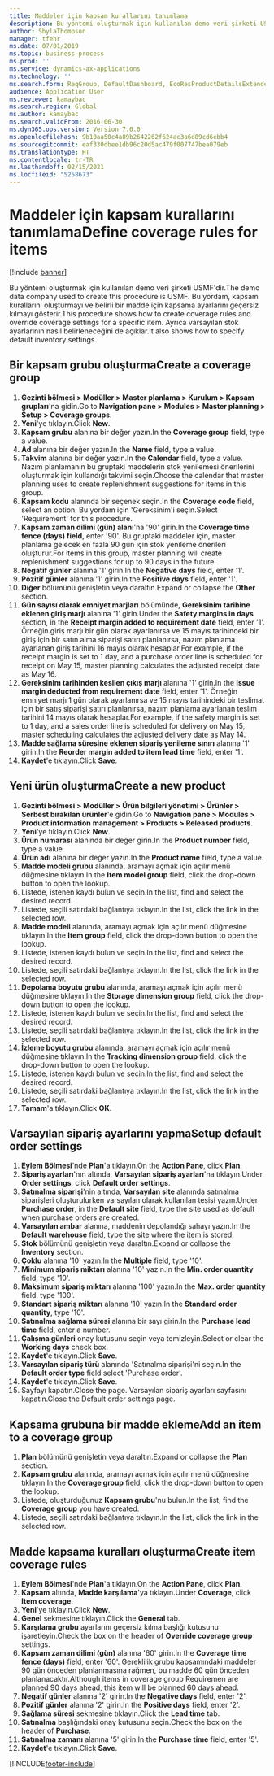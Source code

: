 ```yaml
---
title: Maddeler için kapsam kurallarını tanımlama
description: Bu yöntemi oluşturmak için kullanılan demo veri şirketi USMF'dir.
author: ShylaThompson
manager: tfehr
ms.date: 07/01/2019
ms.topic: business-process
ms.prod: ''
ms.service: dynamics-ax-applications
ms.technology: ''
ms.search.form: ReqGroup, DefaultDashboard, EcoResProductDetailsExtended, EcoResProductCreate, InventItemOrderSetup, ReqItemTable
audience: Application User
ms.reviewer: kamaybac
ms.search.region: Global
ms.author: kamaybac
ms.search.validFrom: 2016-06-30
ms.dyn365.ops.version: Version 7.0.0
ms.openlocfilehash: 9b10aa50c4a89b2642262f624ac3a6d89cd6ebb4
ms.sourcegitcommit: eaf330dbee1db96c20d5ac479f007747bea079eb
ms.translationtype: HT
ms.contentlocale: tr-TR
ms.lasthandoff: 02/15/2021
ms.locfileid: "5258673"
---
```

# <a name="define-coverage-rules-for-items"></a><span data-ttu-id="a0f00-103">Maddeler için kapsam kurallarını tanımlama</span><span class="sxs-lookup"><span data-stu-id="a0f00-103">Define coverage rules for items</span></span>

[!include [banner](../../includes/banner.md)]

<span data-ttu-id="a0f00-104">Bu yöntemi oluşturmak için kullanılan demo veri şirketi USMF'dir.</span><span class="sxs-lookup"><span data-stu-id="a0f00-104">The demo data company used to create this procedure is USMF.</span></span> <span data-ttu-id="a0f00-105">Bu yordam, kapsam kurallarını oluşturmayı ve belirli bir madde için kapsama ayarlarını geçersiz kılmayı gösterir.</span><span class="sxs-lookup"><span data-stu-id="a0f00-105">This procedure shows how to create coverage rules and override coverage settings for a specific item.</span></span> <span data-ttu-id="a0f00-106">Ayrıca varsayılan stok ayarlarının nasıl belirleneceğini de açıklar.</span><span class="sxs-lookup"><span data-stu-id="a0f00-106">It also shows how to specify default inventory settings.</span></span>


## <a name="create-a-coverage-group"></a><span data-ttu-id="a0f00-107">Bir kapsam grubu oluşturma</span><span class="sxs-lookup"><span data-stu-id="a0f00-107">Create a coverage group</span></span>
1. <span data-ttu-id="a0f00-108">**Gezinti bölmesi > Modüller > Master planlama > Kurulum > Kapsam grupları**'na gidin.</span><span class="sxs-lookup"><span data-stu-id="a0f00-108">Go to **Navigation pane > Modules > Master planning > Setup > Coverage groups**.</span></span>
2. <span data-ttu-id="a0f00-109">**Yeni**'ye tıklayın.</span><span class="sxs-lookup"><span data-stu-id="a0f00-109">Click **New**.</span></span>
3. <span data-ttu-id="a0f00-110">**Kapsam grubu** alanına bir değer yazın.</span><span class="sxs-lookup"><span data-stu-id="a0f00-110">In the **Coverage group** field, type a value.</span></span>
4. <span data-ttu-id="a0f00-111">**Ad** alanına bir değer yazın.</span><span class="sxs-lookup"><span data-stu-id="a0f00-111">In the **Name** field, type a value.</span></span>
5. <span data-ttu-id="a0f00-112">**Takvim** alanına bir değer yazın.</span><span class="sxs-lookup"><span data-stu-id="a0f00-112">In the **Calendar** field, type a value.</span></span> <span data-ttu-id="a0f00-113">Nazım planlamanın bu gruptaki maddelerin stok yenilemesi önerilerini oluşturmak için kullandığı takvimi seçin.</span><span class="sxs-lookup"><span data-stu-id="a0f00-113">Choose the calendar that master planning uses to create replenishment suggestions for items in this group.</span></span>  
6. <span data-ttu-id="a0f00-114">**Kapsam kodu** alanında bir seçenek seçin.</span><span class="sxs-lookup"><span data-stu-id="a0f00-114">In the **Coverage code** field, select an option.</span></span> <span data-ttu-id="a0f00-115">Bu yordam için 'Gereksinim'i seçin.</span><span class="sxs-lookup"><span data-stu-id="a0f00-115">Select 'Requirement' for this procedure.</span></span>  
7. <span data-ttu-id="a0f00-116">**Kapsam zaman dilimi (gün) alanı**'na '90' girin.</span><span class="sxs-lookup"><span data-stu-id="a0f00-116">In the **Coverage time fence (days) field**, enter '90'.</span></span> <span data-ttu-id="a0f00-117">Bu gruptaki maddeler için, master planlama gelecek en fazla 90 gün için stok yenileme önerileri oluşturur.</span><span class="sxs-lookup"><span data-stu-id="a0f00-117">For items in this group, master planning will create replenishment suggestions for up to 90 days in the future.</span></span>  
8. <span data-ttu-id="a0f00-118">**Negatif günler** alanına '1' girin.</span><span class="sxs-lookup"><span data-stu-id="a0f00-118">In the **Negative days** field, enter '1'.</span></span>
9. <span data-ttu-id="a0f00-119">**Pozitif günler** alanına '1' girin.</span><span class="sxs-lookup"><span data-stu-id="a0f00-119">In the **Positive days** field, enter '1'.</span></span>
10. <span data-ttu-id="a0f00-120">**Diğer** bölümünü genişletin veya daraltın.</span><span class="sxs-lookup"><span data-stu-id="a0f00-120">Expand or collapse the **Other** section.</span></span>
11. <span data-ttu-id="a0f00-121">**Gün sayısı olarak emniyet marjları** bölümünde, **Gereksinim tarihine eklenen giriş marjı** alanına '1' girin.</span><span class="sxs-lookup"><span data-stu-id="a0f00-121">Under the **Safety margins in days** section, in the **Receipt margin added to requirement date** field, enter '1'.</span></span> <span data-ttu-id="a0f00-122">Örneğin giriş marjı bir gün olarak ayarlanırsa ve 15 mayıs tarihindeki bir giriş için bir satın alma siparişi satırı planlanırsa, nazım planlama ayarlanan giriş tarihini 16 mayıs olarak hesaplar.</span><span class="sxs-lookup"><span data-stu-id="a0f00-122">For example, if the receipt margin is set to 1 day, and a purchase order line is scheduled for receipt on May 15, master planning calculates the adjusted receipt date as May 16.</span></span>  
12. <span data-ttu-id="a0f00-123">**Gereksinim tarihinden kesilen çıkış marjı** alanına '1' girin.</span><span class="sxs-lookup"><span data-stu-id="a0f00-123">In the **Issue margin deducted from requirement date** field, enter '1'.</span></span> <span data-ttu-id="a0f00-124">Örneğin emniyet marjı 1 gün olarak ayarlanırsa ve 15 mayıs tarihindeki bir teslimat için bir satış siparişi satırı planlanırsa, nazım planlama ayarlanan teslim tarihini 14 mayıs olarak hesaplar.</span><span class="sxs-lookup"><span data-stu-id="a0f00-124">For example, if the safety margin is set to 1 day, and a sales order line is scheduled for delivery on May 15, master scheduling calculates the adjusted delivery date as May 14.</span></span>  
13. <span data-ttu-id="a0f00-125">**Madde sağlama süresine eklenen sipariş yenileme sınırı** alanına '1' girin.</span><span class="sxs-lookup"><span data-stu-id="a0f00-125">In the **Reorder margin added to item lead time** field, enter '1'.</span></span>
14. <span data-ttu-id="a0f00-126">**Kaydet**'e tıklayın.</span><span class="sxs-lookup"><span data-stu-id="a0f00-126">Click **Save**.</span></span>

## <a name="create-a-new-product"></a><span data-ttu-id="a0f00-127">Yeni ürün oluşturma</span><span class="sxs-lookup"><span data-stu-id="a0f00-127">Create a new product</span></span>
1. <span data-ttu-id="a0f00-128">**Gezinti bölmesi > Modüller > Ürün bilgileri yönetimi > Ürünler > Serbest bırakılan ürünler**'e gidin.</span><span class="sxs-lookup"><span data-stu-id="a0f00-128">Go to **Navigation pane > Modules > Product information management > Products > Released products**.</span></span>
2. <span data-ttu-id="a0f00-129">**Yeni**'ye tıklayın.</span><span class="sxs-lookup"><span data-stu-id="a0f00-129">Click **New**.</span></span>
3. <span data-ttu-id="a0f00-130">**Ürün numarası** alanında bir değer girin.</span><span class="sxs-lookup"><span data-stu-id="a0f00-130">In the **Product number** field, type a value.</span></span>
4. <span data-ttu-id="a0f00-131">**Ürün adı** alanına bir değer yazın.</span><span class="sxs-lookup"><span data-stu-id="a0f00-131">In the **Product name** field, type a value.</span></span>
5. <span data-ttu-id="a0f00-132">**Madde modeli grubu** alanında, aramayı açmak için açılır menü düğmesine tıklayın.</span><span class="sxs-lookup"><span data-stu-id="a0f00-132">In the **Item model group** field, click the drop-down button to open the lookup.</span></span>
6. <span data-ttu-id="a0f00-133">Listede, istenen kaydı bulun ve seçin.</span><span class="sxs-lookup"><span data-stu-id="a0f00-133">In the list, find and select the desired record.</span></span>
7. <span data-ttu-id="a0f00-134">Listede, seçili satırdaki bağlantıya tıklayın.</span><span class="sxs-lookup"><span data-stu-id="a0f00-134">In the list, click the link in the selected row.</span></span>
8. <span data-ttu-id="a0f00-135">**Madde modeli** alanında, aramayı açmak için açılır menü düğmesine tıklayın.</span><span class="sxs-lookup"><span data-stu-id="a0f00-135">In the **Item group** field, click the drop-down button to open the lookup.</span></span>
9. <span data-ttu-id="a0f00-136">Listede, istenen kaydı bulun ve seçin.</span><span class="sxs-lookup"><span data-stu-id="a0f00-136">In the list, find and select the desired record.</span></span>
10. <span data-ttu-id="a0f00-137">Listede, seçili satırdaki bağlantıya tıklayın.</span><span class="sxs-lookup"><span data-stu-id="a0f00-137">In the list, click the link in the selected row.</span></span>
11. <span data-ttu-id="a0f00-138">**Depolama boyutu grubu** alanında, aramayı açmak için açılır menü düğmesine tıklayın.</span><span class="sxs-lookup"><span data-stu-id="a0f00-138">In the **Storage dimension group** field, click the drop-down button to open the lookup.</span></span>
12. <span data-ttu-id="a0f00-139">Listede, istenen kaydı bulun ve seçin.</span><span class="sxs-lookup"><span data-stu-id="a0f00-139">In the list, find and select the desired record.</span></span>
13. <span data-ttu-id="a0f00-140">Listede, seçili satırdaki bağlantıya tıklayın.</span><span class="sxs-lookup"><span data-stu-id="a0f00-140">In the list, click the link in the selected row.</span></span>
14. <span data-ttu-id="a0f00-141">**İzleme boyutu grubu** alanında, aramayı açmak için açılır menü düğmesine tıklayın.</span><span class="sxs-lookup"><span data-stu-id="a0f00-141">In the **Tracking dimension group** field, click the drop-down button to open the lookup.</span></span>
15. <span data-ttu-id="a0f00-142">Listede, istenen kaydı bulun ve seçin.</span><span class="sxs-lookup"><span data-stu-id="a0f00-142">In the list, find and select the desired record.</span></span>
16. <span data-ttu-id="a0f00-143">Listede, seçili satırdaki bağlantıya tıklayın.</span><span class="sxs-lookup"><span data-stu-id="a0f00-143">In the list, click the link in the selected row.</span></span>
17. <span data-ttu-id="a0f00-144">**Tamam**'a tıklayın.</span><span class="sxs-lookup"><span data-stu-id="a0f00-144">Click **OK**.</span></span>

## <a name="setup-default-order-settings"></a><span data-ttu-id="a0f00-145">Varsayılan sipariş ayarlarını yapma</span><span class="sxs-lookup"><span data-stu-id="a0f00-145">Setup default order settings</span></span>
1. <span data-ttu-id="a0f00-146">**Eylem Bölmesi**'nde **Plan**'a tıklayın.</span><span class="sxs-lookup"><span data-stu-id="a0f00-146">On the **Action Pane**, click **Plan**.</span></span>
2. <span data-ttu-id="a0f00-147">**Sipariş ayarları**'nın altında, **Varsayılan sipariş ayarları**'na tıklayın.</span><span class="sxs-lookup"><span data-stu-id="a0f00-147">Under **Order settings**, click **Default order settings**.</span></span>
3. <span data-ttu-id="a0f00-148">**Satınalma siparişi**'nin altında, **Varsayılan site** alanında satınalma siparişleri oluşturulurken varsayılan olarak kullanılan tesisi yazın.</span><span class="sxs-lookup"><span data-stu-id="a0f00-148">Under **Purchase order**, in the **Default site** field, type the site used as default when purchase orders are created.</span></span>
4. <span data-ttu-id="a0f00-149">**Varsayılan ambar** alanına, maddenin depolandığı sahayı yazın.</span><span class="sxs-lookup"><span data-stu-id="a0f00-149">In the **Default warehouse** field, type the site where the item is stored.</span></span>
5. <span data-ttu-id="a0f00-150">**Stok** bölümünü genişletin veya daraltın.</span><span class="sxs-lookup"><span data-stu-id="a0f00-150">Expand or collapse the **Inventory** section.</span></span>
6. <span data-ttu-id="a0f00-151">**Çoklu** alanına '10' yazın.</span><span class="sxs-lookup"><span data-stu-id="a0f00-151">In the **Multiple** field, type '10'.</span></span>
7. <span data-ttu-id="a0f00-152">**Minimum sipariş miktarı** alanına '10' yazın.</span><span class="sxs-lookup"><span data-stu-id="a0f00-152">In the **Min. order quantity** field, type '10'.</span></span>
8. <span data-ttu-id="a0f00-153">**Maksimum sipariş miktarı** alanına '100' yazın.</span><span class="sxs-lookup"><span data-stu-id="a0f00-153">In the **Max. order quantity** field, type '100'.</span></span>
9. <span data-ttu-id="a0f00-154">**Standart sipariş miktarı** alanına '10' yazın.</span><span class="sxs-lookup"><span data-stu-id="a0f00-154">In the **Standard order quantity**, type '10'.</span></span>
10. <span data-ttu-id="a0f00-155">**Satınalma sağlama süresi** alanına bir sayı girin.</span><span class="sxs-lookup"><span data-stu-id="a0f00-155">In the **Purchase lead time** field, enter a number.</span></span>
11. <span data-ttu-id="a0f00-156">**Çalışma günleri** onay kutusunu seçin veya temizleyin.</span><span class="sxs-lookup"><span data-stu-id="a0f00-156">Select or clear the **Working days** check box.</span></span>
12. <span data-ttu-id="a0f00-157">**Kaydet**'e tıklayın.</span><span class="sxs-lookup"><span data-stu-id="a0f00-157">Click **Save**.</span></span>
13. <span data-ttu-id="a0f00-158">**Varsayılan sipariş türü** alanında 'Satınalma siparişi'ni seçin.</span><span class="sxs-lookup"><span data-stu-id="a0f00-158">In the **Default order type** field select 'Purchase order'.</span></span>
14. <span data-ttu-id="a0f00-159">**Kaydet**'e tıklayın.</span><span class="sxs-lookup"><span data-stu-id="a0f00-159">Click **Save**.</span></span>
15. <span data-ttu-id="a0f00-160">Sayfayı kapatın.</span><span class="sxs-lookup"><span data-stu-id="a0f00-160">Close the page.</span></span> <span data-ttu-id="a0f00-161">Varsayılan sipariş ayarları sayfasını kapatın.</span><span class="sxs-lookup"><span data-stu-id="a0f00-161">Close the Default order settings page.</span></span>  

## <a name="add-an-item-to-a-coverage-group"></a><span data-ttu-id="a0f00-162">Kapsama grubuna bir madde ekleme</span><span class="sxs-lookup"><span data-stu-id="a0f00-162">Add an item to a coverage group</span></span>
1. <span data-ttu-id="a0f00-163">**Plan** bölümünü genişletin veya daraltın.</span><span class="sxs-lookup"><span data-stu-id="a0f00-163">Expand or collapse the **Plan** section.</span></span>
2. <span data-ttu-id="a0f00-164">**Kapsam grubu** alanında, aramayı açmak için açılır menü düğmesine tıklayın.</span><span class="sxs-lookup"><span data-stu-id="a0f00-164">In the **Coverage group** field, click the drop-down button to open the lookup.</span></span>
3. <span data-ttu-id="a0f00-165">Listede, oluşturduğunuz **Kapsam grubu**'nu bulun.</span><span class="sxs-lookup"><span data-stu-id="a0f00-165">In the list, find the **Coverage group** you have created.</span></span>
4. <span data-ttu-id="a0f00-166">Listede, seçili satırdaki bağlantıya tıklayın.</span><span class="sxs-lookup"><span data-stu-id="a0f00-166">In the list, click the link in the selected row.</span></span>

## <a name="create-item-coverage-rules"></a><span data-ttu-id="a0f00-167">Madde kapsama kuralları oluşturma</span><span class="sxs-lookup"><span data-stu-id="a0f00-167">Create item coverage rules</span></span>
1. <span data-ttu-id="a0f00-168">**Eylem Bölmesi**'nde **Plan**'a tıklayın.</span><span class="sxs-lookup"><span data-stu-id="a0f00-168">On the **Action Pane**, click **Plan**.</span></span>
2. <span data-ttu-id="a0f00-169">**Kapsam** altında, **Madde karşılama**'ya tıklayın.</span><span class="sxs-lookup"><span data-stu-id="a0f00-169">Under **Coverage**, click **Item coverage**.</span></span>
3. <span data-ttu-id="a0f00-170">**Yeni**'ye tıklayın.</span><span class="sxs-lookup"><span data-stu-id="a0f00-170">Click **New**.</span></span>
4. <span data-ttu-id="a0f00-171">**Genel** sekmesine tıklayın.</span><span class="sxs-lookup"><span data-stu-id="a0f00-171">Click the **General** tab.</span></span>
5. <span data-ttu-id="a0f00-172">**Karşılama grubu** ayarlarını geçersiz kılma başlığı kutusunu işaretleyin.</span><span class="sxs-lookup"><span data-stu-id="a0f00-172">Check the box on the header of **Override coverage group** settings.</span></span>
6. <span data-ttu-id="a0f00-173">**Kapsam zaman dilimi (gün)** alanına '60' girin.</span><span class="sxs-lookup"><span data-stu-id="a0f00-173">In the **Coverage time fence (days)** field, enter '60'.</span></span> <span data-ttu-id="a0f00-174">Gereklilik grubu kapsamındaki maddeler 90 gün önceden planlanmasına rağmen, bu madde 60 gün önceden planlanacaktır.</span><span class="sxs-lookup"><span data-stu-id="a0f00-174">Although items in coverage group Requiremen are planned 90 days ahead, this item will be planned 60 days ahead.</span></span>  
7. <span data-ttu-id="a0f00-175">**Negatif günler** alanına '2' girin.</span><span class="sxs-lookup"><span data-stu-id="a0f00-175">In the **Negative days** field, enter '2'.</span></span>
8. <span data-ttu-id="a0f00-176">**Pozitif günler** alanına '2' girin.</span><span class="sxs-lookup"><span data-stu-id="a0f00-176">In the **Positive days** field, enter '2'.</span></span>
9. <span data-ttu-id="a0f00-177">**Sağlama süresi** sekmesine tıklayın.</span><span class="sxs-lookup"><span data-stu-id="a0f00-177">Click the **Lead time** tab.</span></span>
10. <span data-ttu-id="a0f00-178">**Satınalma** başlığındaki onay kutusunu seçin.</span><span class="sxs-lookup"><span data-stu-id="a0f00-178">Check the box on the header of **Purchase**.</span></span>
11. <span data-ttu-id="a0f00-179">**Satınalma zamanı** alanına '5' girin.</span><span class="sxs-lookup"><span data-stu-id="a0f00-179">In the **Purchase time** field, enter '5'.</span></span>
12. <span data-ttu-id="a0f00-180">**Kaydet**'e tıklayın.</span><span class="sxs-lookup"><span data-stu-id="a0f00-180">Click **Save**.</span></span>



[!INCLUDE[footer-include](../../../includes/footer-banner.md)]